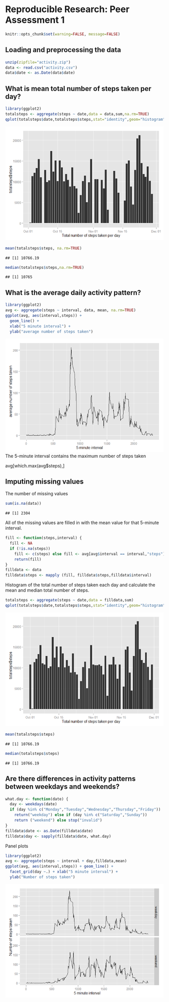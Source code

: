 # Reproducible Research: Peer Assessment 1



```r
knitr::opts_chunk$set(warning=FALSE, message=FALSE)
```


## Loading and preprocessing the data


```r
unzip(zipfile="activity.zip")
data <- read.csv("activity.csv")
data$date <- as.Date(data$date)
```

## What is mean total number of steps taken per day?


```r
library(ggplot2)
totalsteps <- aggregate(steps ~ date,data = data,sum,na.rm=TRUE)
qplot(totalsteps$date,totalsteps$steps,stat="identity",geom="histogram", xlab = "Total number of steps taken per day")
```

![](PA1_template_files/figure-html/unnamed-chunk-2-1.png) 

```r
mean(totalsteps$steps, na.rm=TRUE)
```

```
## [1] 10766.19
```

```r
median(totalsteps$steps,na.rm=TRUE)
```

```
## [1] 10765
```

## What is the average daily activity pattern?


```r
library(ggplot2)
avg <- aggregate(steps ~ interval, data, mean, na.rm=TRUE)
ggplot(avg, aes(interval,steps)) +
  geom_line() +
  xlab("5 minute interval") +
  ylab("average number of steps taken")
```

![](PA1_template_files/figure-html/unnamed-chunk-3-1.png) 
The 5-minute interval contains the maximum number of steps taken

avg[which.max(avg$steps),]


## Imputing missing values

The number of missing values


```r
sum(is.na(data))
```

```
## [1] 2304
```
All of the missing values are filled in with the mean value for that 5-minute interval.


```r
fill <- function(steps,interval) {
  fill <- NA
  if (!is.na(steps))
    fill <- c(steps) else fill <- avg[avg$interval == interval,"steps"]
    return(fill)
}
filldata <- data
filldata$steps <- mapply (fill, filldata$steps,filldata$interval)
```

Histogram of the total number of steps taken each day and calculate the mean and median total number of steps.


```r
totalsteps <- aggregate(steps ~ date,data = filldata,sum)
qplot(totalsteps$date,totalsteps$steps,stat="identity",geom="histogram", xlab = "Total number of steps taken per day")
```

![](PA1_template_files/figure-html/unnamed-chunk-6-1.png) 

```r
mean(totalsteps$steps)
```

```
## [1] 10766.19
```

```r
median(totalsteps$steps)
```

```
## [1] 10766.19
```

## Are there differences in activity patterns between weekdays and weekends?

```r
what.day <- function(date) {
  day <- weekdays(date)
  if (day %in% c("Monday","Tuesday","Wednesday","Thursday","Friday"))
    return("weekday") else if (day %in% c("Saturday","Sunday"))
    return ("weekend") else stop("invalid")
}
filldata$date <- as.Date(filldata$date)
filldata$day <- sapply(filldata$date, what.day)
```

Panel plots


```r
library(ggplot2)
avg <- aggregate(steps ~ interval + day,filldata,mean)
ggplot(avg, aes(interval,steps)) + geom_line() +
  facet_grid(day ~.) + xlab("5 minute interval") +
  ylab("Number of steps taken")
```

![](PA1_template_files/figure-html/unnamed-chunk-8-1.png) 
